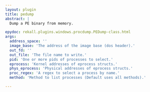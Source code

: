 ```yaml
---
layout: plugin
title: pedump
abstract: |
  Dump a PE binary from memory.

epydoc: rekall.plugins.windows.procdump.PEDump-class.html
args:
  address_space: ''
  image_base: 'The address of the image base (dos header).'
  out_fd: ''
  out_file: 'The file name to write.'
  pid: 'One or more pids of processes to select.'
  eprocess: 'Kernel addresses of eprocess structs.'
  phys_eprocess: 'Physical addresses of eprocess structs.'
  proc_regex: 'A regex to select a process by name.'
  method: 'Method to list processes (Default uses all methods).'

---
```


